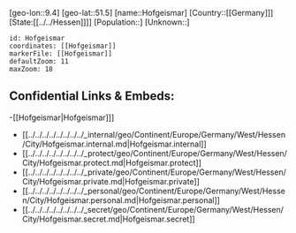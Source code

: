 ﻿---
location: [51.5,9.4]
mapzoom: [7,12] 
mapmarker: city 
type: City
tags:
- geo/City


SpocWebEntityId: 30972
isDeleted: false
confidential: public

---
[geo-lon::9.4]
[geo-lat::51.5]
[name::Hofgeismar]
[Country::[[Germany]]]
[State:[[../../Hessen]]]]
[Population::]
[Unknown::]


```leaflet
id: Hofgeismar
coordinates: [[Hofgeismar]]
markerFile: [[Hofgeismar]]
defaultZoom: 11 
maxZoom: 18
```


## Confidential Links & Embeds: 
-[[Hofgeismar|Hofgeismar]]] 
- [[../../../../../../../../_internal/geo/Continent/Europe/Germany/West/Hessen/City/Hofgeismar.internal.md|Hofgeismar.internal]] 
- [[../../../../../../../../_protect/geo/Continent/Europe/Germany/West/Hessen/City/Hofgeismar.protect.md|Hofgeismar.protect]] 
- [[../../../../../../../../_private/geo/Continent/Europe/Germany/West/Hessen/City/Hofgeismar.private.md|Hofgeismar.private]] 
- [[../../../../../../../../_personal/geo/Continent/Europe/Germany/West/Hessen/City/Hofgeismar.personal.md|Hofgeismar.personal]] 
- [[../../../../../../../../_secret/geo/Continent/Europe/Germany/West/Hessen/City/Hofgeismar.secret.md|Hofgeismar.secret]] 
